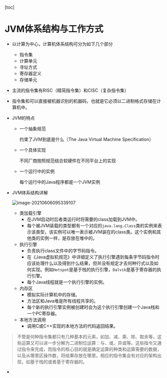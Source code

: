 [toc]

# JVM体系结构与工作方式

- 以计算为中心，计算机体系结构可分为如下几个部分

  - 指令集
  - 计算单元
  - 寻址方式
  - 寄存器定义
  - 存储单元

- 主流的指令集有RISC（精简指令集）和CISC（复杂指令集）

- 指令集和可以直接被机器识别的机器码，也就是它必须以二进制格式存储在计算机中。

- JVM的特点

  - 一个抽象规范

    约束了JVM到底是什么（The Java Virtual Machine Specification）

  - 一个具体实现

    不同厂商按照规范结合软硬件在不同平台上的实现

  - 一个运行中的实例

    每个运行中的Java程序都是一个JVM实例

- JVM体系结构详解

  ![image-20210606095339107](https://raw.githubusercontent.com/KingdeGuo/myPictureBed/main/img_upload202106/06/095341-719752.png)

  - 类加载引擎
    - 在JVM启动时后者类运行时将需要的class加载到JVM中。
    - 每个被JVM装载的类型都有一个对应的`java.lang.Class`类的实例来表示该类型，该实例可以唯一表示被JVM装在的class类。这个实例和其他类的实例一样，是存放在堆中的。
  - 执行引擎
    - 负责执行class文件中的字节码指令。
    - 在《Java虚拟机规范》中详细定义了执行引擎遇到每条字节码指令时应该处理什么以及得到什么结果，但并没有规定才去何种行式以及如何实现。例如`Hotspot`是基于栈的执行引擎，`Dalvik`是基于寄存器的执行引擎。
    - 每个Java线程就是一个执行引擎的实例。
  - 内存区
    - 模拟实际计算机中的存储。
    - 方法区和Java堆是所有线程共享的。
    - 每个新的执行引擎实例被创建时会为这个执行引擎创建一个Java栈和一个PC寄存器。
  - 本地方法调用
    - 调用C或C++实现的本地方法的代码返回结果。

> 不管是何种指令集都只有几种基本的元素，如加、减、乘、除、取余等，这些运算又可以进一步分解为二进制位运算：与、或、异或等。这些指令又通过指令来完成，而指令的核心目的就是确定运算的种类和运算需要的数据，以及从哪里区操作数，将结果存放在哪里。相应的指令集会有对应的架构出现，如基于栈的或者基于寄存器的。
>

- 